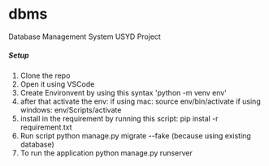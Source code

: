 # dbms
Database Management System USYD Project

##### Setup
1. Clone the repo
2. Open it using VSCode
3. Create Environvent by using this syntax 'python -m venv env'
4. after that activate the env:
   if using mac:
     source env/bin/activate
   if using windows:
     env/Scripts/activate
5. install in the requirement by running this script: pip instal -r requirement.txt
6. Run script python manage.py migrate --fake (because using existing database)
7. To run the application python manage.py runserver